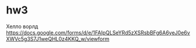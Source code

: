 # hw3
Хелло ворлд
https://docs.google.com/forms/d/e/1FAIpQLSeYRd5zXSRsbBFg6A6yeJ0e6vXWVc5g3S7J1weQHL0z4KKQ_w/viewform
